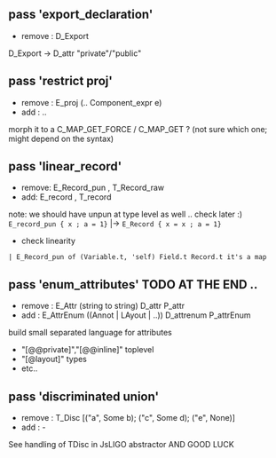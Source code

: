 
## pass 'export_declaration'

- remove : D_Export

D_Export -> D_attr "private"/"public"



## pass 'restrict proj'

  - remove : E_proj (.. Component_expr e)
  - add : ..

  morph it to a C_MAP_GET_FORCE / C_MAP_GET ? (not sure which one; might depend on the syntax)



## pass 'linear_record'

- remove: E_Record_pun , T_Record_raw
- add: E_record , T_record

note: we should have unpun at type level as well .. check later :)
`E_record_pun { x ; a = 1}` |-> `E_Record { x = x ; a = 1}`
+ check linearity

```
| E_Record_pun of (Variable.t, 'self) Field.t Record.t it's a map
```



## pass 'enum_attributes' TODO AT THE END ..
  - remove : E_Attr (string to string) D_attr P_attr
  - add : E_AttrEnum ((Annot | LAyout | ..)) D_attrenum P_attrEnum

  build small separated language for attributes
  - "[@@private]","[@@inline]" toplevel
  - "[@layout]" types
  - etc..

 
## pass 'discriminated union'

- remove : T_Disc [("a", Some b); ("c", Some d); ("e", None)]
- add    : -

See handling of TDisc in JsLIGO abstractor AND GOOD LUCK




